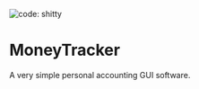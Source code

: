 ![code: shitty](https://img.shields.io/badge/code-shitty-red.svg)
# MoneyTracker
A very simple personal accounting GUI software.
